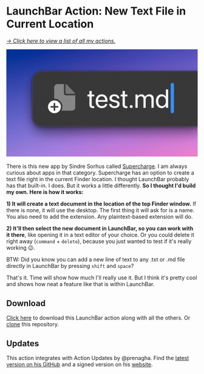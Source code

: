 # LaunchBar Action: New Text File in Current Location

*[→ Click here to view a list of all my actions.](https://ptujec.github.io/launchbar)* 

<img src="supersize.jpg" width="565"/> 

There is this new app by Sindre Sorhus called [Supercharge](https://sindresorhus.com/supercharge). I am always curious about apps in that category. Supercharge has an option to create a text file right in the current Finder location. I thought LaunchBar probably has that built-in. I does. But it works a little differently. **So I thought I'd build my own. Here is how it works:**

**1) It will create a text document in the location of the top Finder window.** If there is none, it will use the desktop. The first thing it will ask for is a name. You also need to add the extension. Any plaintext-based extension will do.

**2) It'll then select the new document in LaunchBar, so you can work with it there**, like opening it in a text editor of your choice. Or you could delete it right away (`command` + `delete`), because you just wanted to test if it's really working 😉.

BTW: Did you know you can add a new line of text to any .txt or .md file directly in LaunchBar by pressing `shift` and `space`? 

That's it. Time will show how much I'll really use it. But I think it's pretty cool and shows how neat a feature like that is within LaunchBar.

## Download

[Click here](https://github.com/Ptujec/LaunchBar/archive/refs/heads/master.zip) to download this LaunchBar action along with all the others. Or [clone](https://docs.github.com/en/repositories/creating-and-managing-repositories/cloning-a-repository) this repository.

## Updates

This action integrates with Action Updates by @prenagha. Find the [latest version on his GitHub](https://github.com/prenagha/launchbar) and a signed version on his [website](https://renaghan.com/launchbar/action-updates/).